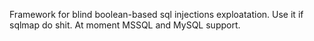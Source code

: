 Framework for blind boolean-based sql injections exploatation. Use it if sqlmap do shit. At moment MSSQL and MySQL support.

